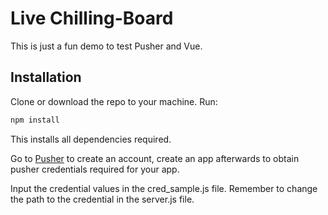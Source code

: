 # Live Chilling-Board

This is just a fun demo to test Pusher and Vue.

## Installation
Clone or download the repo to your machine.
Run:

```js
npm install
```

This installs all dependencies required.

Go to [Pusher](https://pusher.com) to create an account, create an app afterwards to obtain pusher credentials required for your app.

Input the credential values in the cred_sample.js file. Remember to change the path to the credential in the server.js file.


